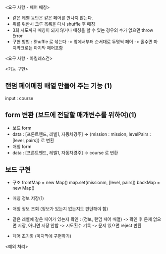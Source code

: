 <요구 사항 - 페어 매칭>
- 같은 레벨 동안은 같은 페어를 만나지 않는다.
- 위를 위반시 크루 목록을 다시 shuffle 후 매칭
- 3회 시도까지 매칭이 되지 않거나 매칭을 할 수 있는 경우의 수가 없으면 throw Error
- 구현 방법 : Shuffle 로 섞는다 -> 앞에서부터 순서대로 두명씩 페어 -> 홀수면 마지막크로는 마지막 페어포함

<요구 사항 - 아킬레스건>

<기능 구현>
## 랜덤 페이메칭 배열 만들어 주는 기능 (1)
input : course



## form 변환 (보드에 전달할 매개변수를 위하여)(1)
- 보드 form
- data : [프론트엔드, 레벨1, 자동차경주] -> {mission : mission, levelPairs : [level, pairs]} 로 변환
- 매칭 form
- data : [프론트엔드, 레벨1, 자동차경주] -> course 로 변환

## 보드 구현
- 구조
frontMap = new Map()
map.set(missionm, [level, pairs])
backMap = new Map()

- 매칭 정보 저장(1)
- 매칭 정보 조회 (정보가 있는지 없는지도 판단해야 함)
- 같은 레벨에 같은 페어가 있는지 확인 : 
(정보, 랜덤 페어 배열) -> 확인 후 문제 없으면 저장, 아니면 저장 안함 -> 시도횟수 기록 -> 문제 있으면 reject 반환
- 페어 초기화 (마지막에 구현하기)

<예외 처리>

